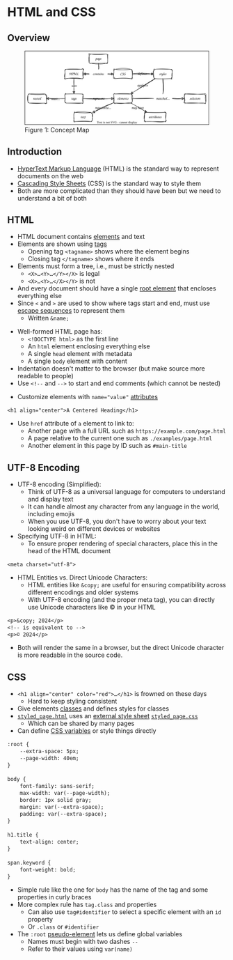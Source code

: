 # HTML and CSS

<p id="terms"></p>

## Overview

<figure id="htmlcss-concept-map">
  <img src="htmlcss_concept_map.svg" alt="concept map of HTML and CSS"/>
  <figcaption>Figure 1: Concept Map</figcaption>
</figure>

## Introduction

-   [HyperText Markup Language](g:html) (HTML) is the standard way to represent documents on the web
-   [Cascading Style Sheets](g:css) (CSS) is the standard way to style them
-   Both are more complicated than they should have been but we need to understand a bit of both

## HTML

-   HTML document contains [elements](g:element) and text
-   Elements are shown using [tags](g:tag)
    -   Opening tag `<tagname>` shows where the element begins
    -   Closing tag `</tagname>` shows where it ends
-   Elements must form a tree, i.e., must be strictly nested
    -   `<X>…<Y>…</Y></X>` is legal
    -   `<X>…<Y>…</X></Y>` is not
-   And every document should have a single [root element](g:root-element) that encloses everything else
-   Since `<` and `>` are used to show where tags start and end,
    must use [escape sequences](g:escape-sequence) to represent them
    -   Written `&name;`

<div class="table" id="htmlcss-escape-characters" data-tbl="escape_characters.tbl" data-caption="Table 1: HTML Escape Characters"></div>

-   Well-formed HTML page has:
    -   `<!DOCTYPE html>` as the first line
    -   An `html` element enclosing everything else
    -   A single `head` element with metadata
    -   A single `body` element with content
-   Indentation doesn't matter to the browser (but make source more readable to people)
-   Use `<!--` and `-->` to start and end comments (which cannot be nested)

<div class="table" id="htmlcss-html-tags" data-tbl="html_tags.tbl" data-caption="Table 2: HTML Tags"></div>

-   Customize elements with `name="value"` [attributes](g:attribute)

```
<h1 align="center">A Centered Heading</h1>
```

-   Use `href` attribute of `a` element to link to:
    -   Another page with a full URL such as `https://example.com/page.html`
    -   A page relative to the current one such as `./examples/page.html`
    -   Another element in this page by ID such as `#main-title`

## UTF-8 Encoding

-   UTF-8 encoding (Simplified):
    -   Think of UTF-8 as a universal language for computers to understand and display text
    -   It can handle almost any character from any language in the world, including emojis
    -   When you use UTF-8, you don't have to worry about your text looking weird on different devices or websites
-   Specifying UTF-8 in HTML:
    -   To ensure proper rendering of special characters, place this in the head of the HTML document

```
<meta charset="utf-8">
```

-   HTML Entities vs. Direct Unicode Characters:
    -   HTML entities like `&copy;` are useful for ensuring compatibility across different encodings and older systems
    -   With UTF-8 encoding (and the proper meta tag), you can directly use Unicode characters like © in your HTML

```
<p>&copy; 2024</p>
<!-- is equivalent to -->
<p>© 2024</p>
```

-   Both will render the same in a browser, but the direct Unicode character is more readable in the source code.

## CSS

-   `<h1 align="center" color="red">…</h1>` is frowned on these days
    -   Hard to keep styling consistent
-   Give elements [classes](g:css-class) and defines styles for classes
-   [`styled_page.html`](./styled_page.html) uses an [external style sheet](g:external-style-sheet)
    [`styled_page.css`](./styled_page.css)
    -   Which can be shared by many pages
-   Can define [CSS variables](g:css-variable) or style things directly

```{data-file="styled_page.css"}
:root {
    --extra-space: 5px;
    --page-width: 40em;
}

body {
    font-family: sans-serif;
    max-width: var(--page-width);
    border: 1px solid gray;
    margin: var(--extra-space);
    padding: var(--extra-space);
}

h1.title {
    text-align: center;
}

span.keyword {
    font-weight: bold;
}
```

-   Simple rule like the one for `body` has the name of the tag and some properties in curly braces
-   More complex rule has `tag.class` and properties
    -   Can also use `tag#identifier` to select a specific element with an `id` property
    -   Or `.class` or `#identifier`
-   The `:root` [pseudo-element](g:pseudo-element) lets us define global variables
    -   Names must begin with two dashes `--`
    -   Refer to their values using `var(name)`